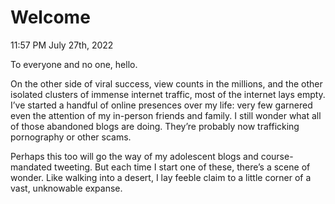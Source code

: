 # Welcome

11:57 PM July 27th, 2022

To everyone and no one, hello. 

On the other side of viral success, view counts in the millions, and the other isolated clusters of immense internet traffic, most of the internet lays empty. I’ve started a handful of online presences over my life: very few garnered even the attention of my in-person friends and family. I still wonder what all of those abandoned blogs are doing. They’re probably now trafficking pornography or other scams.

Perhaps this too will go the way of my adolescent blogs and course-mandated tweeting. But each time I start one of these, there’s a scene of wonder. Like walking into a desert, I lay feeble claim to a little corner of a vast, unknowable expanse.